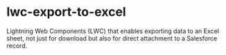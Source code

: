 # lwc-export-to-excel
Lightning Web Components (LWC) that enables exporting data to an Excel sheet, not just for download but also for direct attachment to a Salesforce record.
